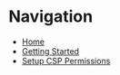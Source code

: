 # Navigation

- [Home](Home)
- [Getting Started](GettingStarted)
- [Setup CSP Permissions](SetupPermissions)
